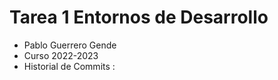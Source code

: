 # Tarea 1 Entornos de Desarrollo

- Pablo Guerrero Gende
- Curso 2022-2023
- Historial de Commits :
~~~~
~~~~
